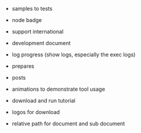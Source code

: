 - samples to tests

- node badge

- support international

- development document

- log progress (show logs, especially the exec logs)

- prepares

- posts

- animations to demonstrate tool usage

- download and run tutorial

- logos for download

- relative path for document and sub document
